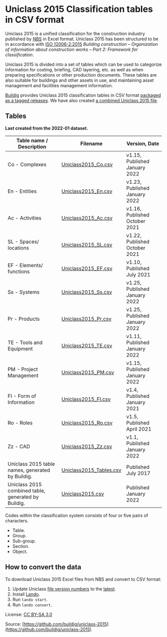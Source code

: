 # Uniclass 2015 Classification tables in CSV format

Uniclass 2015 is a unified classification for the construction industry published by [NBS](https://www.thenbs.com/our-tools/uniclass-2015) in Excel format. Uniclass 2015 has been structured to be in accordance with [ISO 12006-2:2015](https://www.iso.org/standard/61753.html) *Building construction – Organization of information about construction works – Part 2: Framework for classification*.

Uniclass 2015 is divided into a set of tables which can be used to categorize information for costing, briefing, CAD layering, etc. as well as when preparing specifications or other production documents. These tables are also suitable for buildings and other assets in use, and maintaining asset management and facilities management information.

[Buildig](http://buildig.com/) provides Uniclass 2015 classification tables in CSV format [packaged as a tagged releases](https://github.com/buildig/uniclass-2015/releases). We have also created [a combined Uniclass 2015 file](uniclass2015/Uniclass2015.csv).

## Tables

**Last created from the 2022-01 dataset.**

Table name / Description | Filename | Version, Date
--- | --- | ---
Co - Complexes | [Uniclass2015_Co.csv](uniclass2015/Uniclass2015_Co.csv) | v1.15, Published January 2022
En - Entities | [Uniclass2015_En.csv](uniclass2015/Uniclass2015_En.csv) | v1.23, Published January 2022
Ac - Activities | [Uniclass2015_Ac.csv](uniclass2015/Uniclass2015_Ac.csv) | v1.16, Published October 2021
SL - Spaces/ locations | [Uniclass2015_SL.csv](uniclass2015/Uniclass2015_SL.csv) | v1.22, Published October 2021
EF - Elements/ functions | [Uniclass2015_EF.csv](uniclass2015/Uniclass2015_EF.csv) | v1.10, Published July 2021
Ss - Systems | [Uniclass2015_Ss.csv](uniclass2015/Uniclass2015_Ss.csv) | v1.25, Published January 2022
Pr - Products | [Uniclass2015_Pr.csv](uniclass2015/Uniclass2015_Pr.csv) | v1.25, Published January 2022
TE - Tools and Equipment | [Uniclass2015_TE.csv](uniclass2015/Uniclass2015_TE.csv) | v1.11, Published January 2022
PM - Project Management | [Uniclass2015_PM.csv](uniclass2015/Uniclass2015_PM.csv) | v1.15, Published January 2022
FI - Form of Information | [Uniclass2015_FI.csv](uniclass2015/Uniclass2015_FI.csv) | v1.4, Published January 2021
Ro - Roles | [Uniclass2015_Ro.csv](uniclass2015/Uniclass2015_Ro.csv) | v1.5, Published April 2021
Zz - CAD | [Uniclass2015_Zz.csv](uniclass2015/Uniclass2015_Zz.csv) | v1.1, Published January 2022
Uniclass 2015 table names, generated by Buildig. | [Uniclass2015_Tables.csv](uniclass2015/Uniclass2015_Tables.csv) | Published July 2017
Uniclass 2015 combined table, generated by Buildig. | [Uniclass2015.csv](uniclass2015/Uniclass2015.csv) | Published January 2022

Codes within the classification system consists of four or five pairs of characters.

- Table.
- Group.
- Sub-group.
- Section.
- Object.

## How to convert the data

To download Uniclass 2015 Excel files from NBS and convert to CSV format:

1. Update Uniclass [file version numbers](convert.sh#L10-L22) to the [latest](https://www.thenbs.com/our-tools/uniclass-2015).
2. Install [Lando](https://docs.lando.dev/basics/installation.html).
3. Run `lando start`.
4. Run `lando convert`.

License: [CC BY-SA 3.0](https://creativecommons.org/licenses/by-sa/3.0/)

Source: [https://github.com/buildig/uniclass-2015](https://github.com/buildig/uniclass-2015)
